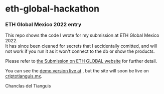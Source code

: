 # eth-global-hackathon

### ETH Global Mexico 2022 entry
This repo shows the code I wrote for my submission at ETH Global Mexico 2022.   
It has since been cleaned for secrets that I accidentally comitted, and will not work if you run it as
it won't connect to the db or show the products.   
   
Please refer to [the Submission on ETH GLOBAL website](https://ethglobal.com/showcase/criptotianguis-mx-eb3dw)
for further detail.

You can see the [demo version live at](https://eth-global-hackathon.vercel.app/) , but the
site will soon be live on [criptotianguis.mx](https://criptotianguis.mx/).

Chanclas del Tianguis